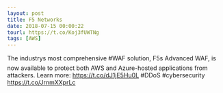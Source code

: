 ```yaml
---
layout: post
title: F5 Networks
date: 2018-07-15 00:00:22
tourl: https://t.co/Koj3fUWTNg
tags: [AWS]
---
```

The industrys most comprehensive #WAF solution, F5s Advanced WAF, is now available to protect both AWS and Azure-hosted applications from attackers. Learn more: https://t.co/dJ1jE5Hu0L #DDoS #cybersecurity https://t.co/JrnmXXprLc